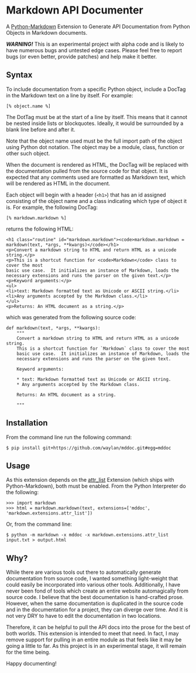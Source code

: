Markdown API Documenter
=======================

A [Python-Markdown] Extension to Generate API Documentation from Python
Objects in Markdown documents.

***WARNING!*** This is an experimental project with alpha code and is
likely to have numerous bugs and untested edge cases. Please feel free to
report bugs (or even better, provide patches) and help make it better.

Syntax
------

To include documentation from a specific Python object, include a DocTag
in the Markdown text on a line by itself. For example:

    [% object.name %]

The DotTag must be at the start of a line by itself.  This means that it
cannot be nested inside lists or blockquotes. Ideally, it would be surrounded
by a blank line before and after it.

Note that the object name used must be the full import path of the object
using Python dot notation. The object may be a module, class, function or
other such object.

When the document is rendered as HTML, the DocTag will be replaced with
the documentation pulled from the source code for that object. It is expected
that any comments used are formatted as Markdown text, which will be rendered
as HTML in the document.

Each object will begin with a header (`<h1>`) that has an id assigned consisting
of the object name and a class indicating which type of object it is. For
example, the following DocTag:

    [% markdown.markdown %]
    
returns the following HTML:

    <h1 class="routine" id="markdown.markdown"><code>markdown.markdown = markdown(text, *args, **kwargs)</code></h1>
    <p>Convert a markdown string to HTML and return HTML as a unicode string.</p>
    <p>This is a shortcut function for <code>Markdown</code> class to cover the most
    basic use case.  It initializes an instance of Markdown, loads the
    necessary extensions and runs the parser on the given text.</p>
    <p>Keyword arguments:</p>
    <ul>
    <li>text: Markdown formatted text as Unicode or ASCII string.</li>
    <li>Any arguments accepted by the Markdown class.</li>
    </ul>
    <p>Returns: An HTML document as a string.</p>

which was generated from the following source code:

    def markdown(text, *args, **kwargs):
        """
        Convert a markdown string to HTML and return HTML as a unicode string.
        This is a shortcut function for `Markdown` class to cover the most
        basic use case.  It initializes an instance of Markdown, loads the
        necessary extensions and runs the parser on the given text.
        
        Keyword arguments:
        
        * text: Markdown formatted text as Unicode or ASCII string.
        * Any arguments accepted by the Markdown class.
        
        Returns: An HTML document as a string.
        
        """

Installation
------------

From the command line run the following command:

    $ pip install git+https://github.com/waylan/mddoc.git#egg=mddoc

Usage
-----

As this extension depends on the [attr_list] Extension (which ships with
Python-Markdown), both must be enabled. From the Python Interpreter do the
following:

    >>> import markdown
    >>> html = markdown.markdown(text, extensions=['mddoc', 'markdown.extensions.attr_list'])

Or, from the command line:

    $ python -m markdown -x mddoc -x markdown.extensions.attr_list input.txt > output.html

Why?
----

While there are various tools out there to automatically generate documentation from
source code, I wanted something light-weight that could easily be incorporated into
various other tools.  Additionally, I have never been fond of tools which create an
entire website automagically from source code. I believe that the best documentation
is hand-crafted prose. However, when the same documentation is duplicated in the
source code and in the documentation for a project, they can diverge over time.
And it is not very DRY to have to edit the documentation in two locations.

Therefore, it can be helpful to pull the API docs into the prose for the best of
both worlds. This extension is intended to meet that need. In fact, I may remove
support for pulling in an entire module as that feels like it may be going
a little to far. As this project is in an experimental stage, it will remain for
the time being.

Happy documenting!

[Python-Markdown]: https://pythonhosted.org/Markdown/
[attr_list]: https://pythonhosted.org/Markdown/extensions/attr_list.html
